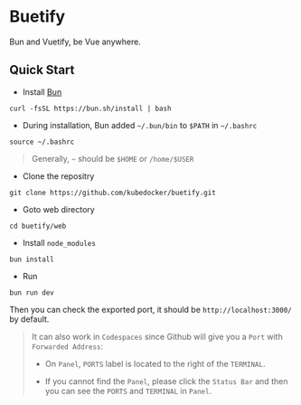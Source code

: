 # Buetify

Bun and Vuetify, be Vue anywhere.


## Quick Start
* Install [Bun](https://bun.sh/#getting-started)
```
curl -fsSL https://bun.sh/install | bash
```
* During installation, Bun added `~/.bun/bin` to `$PATH` in `~/.bashrc` 
```
source ~/.bashrc
```
> Generally, `~` should be `$HOME` or `/home/$USER`

* Clone the repositry
```
git clone https://github.com/kubedocker/buetify.git
```

- Goto web directory
```
cd buetify/web
```

- Install `node_modules`
```
bun install
```

- Run
```
bun run dev
```

Then you can check the exported port, it should be `http://localhost:3000/` by default.

> It can also work in `Codespaces` since Github will give you a `Port` with `Forwarded Address`: 
> 
> * On `Panel`, `PORTS` label is located to the right of the `TERMINAL`.
> 
> * If you cannot find the `Panel`, please click the `Status Bar` and then you can see the `PORTS` and `TERMINAL` in `Panel`.


